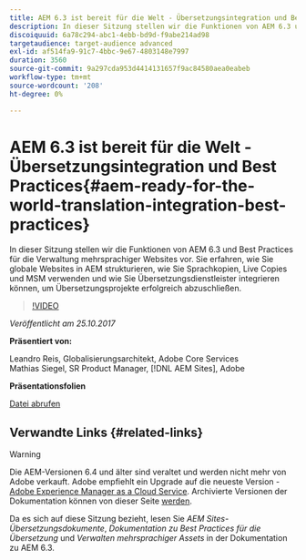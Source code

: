 ```yaml
---
title: AEM 6.3 ist bereit für die Welt - Übersetzungsintegration und Best Practices
description: In dieser Sitzung stellen wir die Funktionen von AEM 6.3 und Best Practices für die Verwaltung mehrsprachiger Websites vor. Sie erfahren, wie Sie globale Websites in AEM strukturieren, wie Sie Sprachkopien, Live Copies und MSM verwenden und wie Sie Übersetzungsdienstleister integrieren können, um Übersetzungsprojekte erfolgreich abzuschließen.
discoiquuid: 6a78c294-abc1-4ebb-bd9d-f9abe214ad98
targetaudience: target-audience advanced
exl-id: af514fa9-91c7-4bbc-9e67-4803148e7997
duration: 3560
source-git-commit: 9a297cda953d4414131657f9ac84580aea0eabeb
workflow-type: tm+mt
source-wordcount: '208'
ht-degree: 0%

---
```


# AEM 6.3 ist bereit für die Welt - Übersetzungsintegration und Best Practices{#aem-ready-for-the-world-translation-integration-best-practices}

In dieser Sitzung stellen wir die Funktionen von AEM 6.3 und Best Practices für die Verwaltung mehrsprachiger Websites vor. Sie erfahren, wie Sie globale Websites in AEM strukturieren, wie Sie Sprachkopien, Live Copies und MSM verwenden und wie Sie Übersetzungsdienstleister integrieren können, um Übersetzungsprojekte erfolgreich abzuschließen.

>[!VIDEO](https://video.tv.adobe.com/v/21532/?quality=9)

*Veröffentlicht am 25.10.2017*

**Präsentiert von:**

Leandro Reis, Globalisierungsarchitekt, Adobe Core Services\
Mathias Siegel, SR Product Manager, [!DNL AEM Sites], Adobe

**Präsentationsfolien**

[Datei abrufen](assets/immerse-2017-translationpresentation-rev1.pdf)

## Verwandte Links {#related-links}

>[!WARNING]
>
>Die AEM-Versionen 6.4 und älter sind veraltet und werden nicht mehr von Adobe verkauft.  Adobe empfiehlt ein Upgrade auf die neueste Version - [Adobe Experience Manager as a Cloud Service](https://experienceleague.adobe.com/docs/experience-manager-cloud-service.html?lang=de).  Archivierte Versionen der Dokumentation können von dieser Seite [ werden](https://experienceleague.adobe.com/docs/experience-manager-release-information/aem-release-updates/previous-updates/aem-previous-versions.html?lang=de).
>
>Da es sich auf diese Sitzung bezieht, lesen Sie *AEM Sites-Übersetzungsdokumente*, *Dokumentation zu Best Practices für die Übersetzung* und *Verwalten mehrsprachiger Assets* in der Dokumentation zu AEM 6.3.
